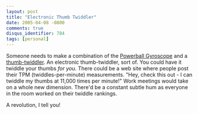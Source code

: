 ```yaml
---
layout: post
title: "Electronic Thumb Twiddler"
date: 2005-04-08 -0800
comments: true
disqus_identifier: 784
tags: [personal]
---
```

Someone needs to make a combination of the [Powerball
Gyroscope](http://www.powerballs.com/) and a
[thumb-twiddler](http://www.stumpyoriginals.com/catalog/item/1315292/783666.htm).
An electronic thumb-twiddler, sort of. You could have it twiddle your
thumbs *for you*. There could be a web site where people post their TPM
(twiddles-per-minute) measurements. "Hey, check this out - I can twiddle
my thumbs at 11,000 times per minute!" Work meetings would take on a
whole new dimension. There'd be a constant subtle hum as everyone in the
room worked on their twiddle rankings.

 A revolution, I tell you!

